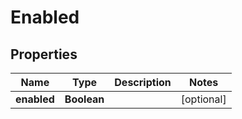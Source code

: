 
# Enabled

## Properties
Name | Type | Description | Notes
------------ | ------------- | ------------- | -------------
**enabled** | **Boolean** |  |  [optional]



